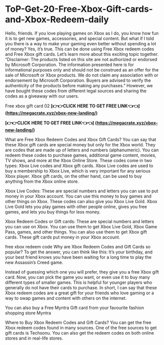 # ToP-Get-20-Free-Xbox-Gift-cards-and-Xbox-Redeem-daily
Hello, friends. If you love playing games on  Xbox as I do, you know how fun it is to get new games, accessories, and special content. But what if I told you there is a way to make your  gaming even better without spending a lot of money? Yes, it’s true. This can be done using Free Xbox redeem codes and Free Xbox gift cards. Let’s learn more about this exciting topic together. 
“Disclaimer: The products listed on this site are not authorized or endorsed by Microsoft Corporation. The information presented here is for informational purposes only and should not be construed as an offer for the sale of Microsoft or Xbox products. We do not claim any association with or endorsement by Microsoft Corporation. Buyers are advised to verify the authenticity of the products before making any purchases.” However, we have bought these codes from different legal sources and sharing the codes as a giveaway with our users.

Free xbox gift card 02
**[👉👉CLICK HERE TO GET FREE LINK👈👈]  (https://megacrate.xyz/xbox-new-landing/)**

**[👉👉CLICK HERE TO GET FREE LINK👈👈]  (https://megacrate.xyz/xbox-new-landing/)**

What are Free Xbox Redeem Codes and Xbox Gift Cards?
You can say that these Xbox gift cards are special money but only for the Xbox world. They are codes that are made up of letters and numbers (alphanumeric). You can redeem these codes to purchase games, additional game content, movies, TV shows, and more at the Xbox Online Store.
These codes come in two types: Xbox Live codes and Xbox gift cards. Xbox Live codes are used to buy a membership to Xbox Live, which is very important for any serious Xbox player. Xbox gift cards, on the other hand, can be used to buy anything from the Xbox online store.

Xbox Live Codes: These are special numbers and letters you can use to put money in your Xbox account. You can use this money to buy games and other things on Xbox. These codes can also give you Xbox Live Gold. Xbox Live Gold lets you play games with other people online, gives you free games, and lets you buy things for less money.

Xbox Redeem Codes or Gift cards: These are special numbers and letters you can use on Xbox. You can use them to get Xbox Live Gold, Xbox Game Pass, games, and other things. You can also use them to get Xbox gift cards. These gift cards put money in your Xbox account.

free xbox redeem code
Why are Xbox Redeem Codes and Gift Cards so popular?
To get the answer, you can think like this: It’s your birthday, and your best friend knows you have been waiting for a long time to play the new Assassin’s Creed game.

Instead of guessing which one you will prefer, they give you a free  Xbox gift card. Now, you can pick the game you want, or even use it to buy many different types of smaller games.
This is helpful for younger players who generally do not have their cards to purchase. In short, I can say that these Xbox redeem codes are a great gift for your friends who love gaming or a way to swap games and content with others on the internet.

You can also buy a Free Myntra Gift card from your favourite fashion shopping store Myntra

Where to Buy Xbox Redeem Codes and Gift Cards?
You can get the free Xbox redeem codes found in many sources. One of the free sources to get gift cards is Techsonu. You can also get the redeem codes on both online stores and in real-life stores.
